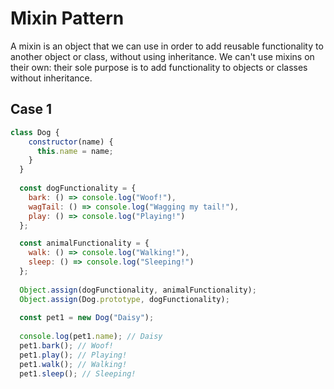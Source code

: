 # Mixin Pattern

A mixin is an object that we can use in order to add reusable functionality to another object or class, without using inheritance. We can't use mixins on their own: their sole purpose is to add functionality to objects or classes without inheritance.

## Case 1
```js
class Dog {
    constructor(name) {
      this.name = name;
    }
  }
  
  const dogFunctionality = {
    bark: () => console.log("Woof!"),
    wagTail: () => console.log("Wagging my tail!"),
    play: () => console.log("Playing!")
  };

  const animalFunctionality = {
    walk: () => console.log("Walking!"),
    sleep: () => console.log("Sleeping!")
  };
  
  Object.assign(dogFunctionality, animalFunctionality);
  Object.assign(Dog.prototype, dogFunctionality);
  
  const pet1 = new Dog("Daisy");
  
  console.log(pet1.name); // Daisy
  pet1.bark(); // Woof!
  pet1.play(); // Playing!
  pet1.walk(); // Walking!
  pet1.sleep(); // Sleeping!
```